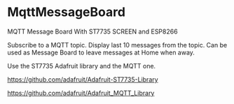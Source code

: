 # MqttMessageBoard

MQTT Message Board With ST7735 SCREEN and ESP8266

Subscribe to a MQTT topic.
Display last 10 messages from the topic.
Can be used as Message Board to leave messages at Home when away.

Use the ST7735 Adafruit library and the MQTT one.

https://github.com/adafruit/Adafruit-ST7735-Library

https://github.com/adafruit/Adafruit_MQTT_Library
